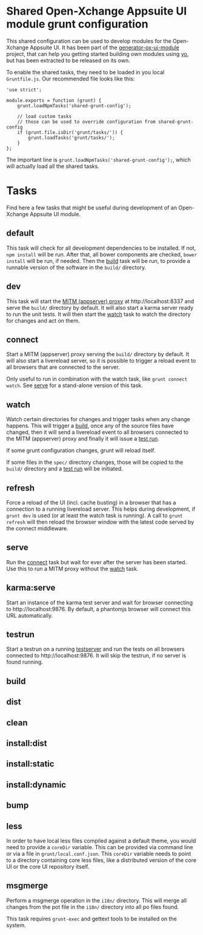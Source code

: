 # Shared Open-Xchange Appsuite UI module grunt configuration

This shared configuration can be used to develop modules for the Open-Xchange Appsuite UI.
It has been part of the [generator-ox-ui-module](https://github.com/Open-Xchange-Frontend/generator-ox-ui-module) project, that can
help you getting started building own modules using [yo](http://yeoman.io/), but has
been extracted to be released on its own.

To enable the shared tasks, they need to be loaded in you local `Gruntfile.js`. Our recommended file looks like this:

```
'use strict';

module.exports = function (grunt) {
    grunt.loadNpmTasks('shared-grunt-config');

    // load custom tasks
    // those can be used to override configuration from shared-grunt-config
    if (grunt.file.isDir('grunt/tasks/')) {
        grunt.loadTasks('grunt/tasks/');
    }
};
```

The important line is `grunt.loadNpmTasks('shared-grunt-config');`, which will actually load all the shared tasks.

# Tasks

Find here a few tasks that might be useful during development of an Open-Xchange Appsuite UI module.

## default

This task will check for all development dependencies to be installed. If not, `npm install` will be run.
After that, all bower components are checked, `bower install` will be run, if needed.
Then the [build](#build) task will be run, to provide a runnable version of the software in the `build/` directory.

## dev

This task will start the [MITM (appserver) proxy](#connect) at http://localhost:8337 and serve the `build/` directory by
default. It will also start a karma server ready to run the unit tests. It will then start the [watch](#watch)
task to watch the directory for changes and act on them.

## connect

Start a MITM (appserver) proxy serving the `build/` directory by default. It will also start a livereload server, so
it is possible to trigger a reload event to all browsers that are connected to the server.

Only useful to run in combination with the watch task, like `grunt connect watch`. See [serve](#serve) for a
stand-alone version of this task.

## watch

Watch certain directories for changes and trigger tasks when any change happens. This will trigger a [build](#build),
once any of the source files have changed, then it will send a livereload event to all browsers connected to the
MITM (appserver) proxy and finally it will issue a [test run](#testrun).

If some grunt configuration changes, grunt will reload itself.

If some files in the `spec/` directory changes, those will be copied to the `build/` directory and a [test run](#testrun)
will be initiated.

## refresh

Force a reload of the UI (incl. cache busting) in a browser that has a connection to a running livereload server.
This helps during development, if `grunt dev` is used (or at least the watch task is running). A call to
`grunt refresh` will then reload the browser window with the latest code served by the connect middleware.

## serve

Run the [connect](#connect) task but wait for ever after the server has been started. Use this to run a MITM proxy
without the [watch](#watch) task.

## karma:serve

Start an instance of the karma test server and wait for browser connecting to http://localhost:9876. By default,
a phantomjs browser will connect this URL automatically.

## testrun

Start a testrun on a running [testserver](#karma:serve) and run the tests on all browsers connected to
http://localhost:9876. It will skip the testrun, if no server is found running.

## build

## dist

## clean

## install:dist

## install:static

## install:dynamic

## bump

## less

In order to have local less files compiled against a default theme, you
would need to provide a `coreDir` variable. This can be provided via 
command line or via a file in `grunt/local.conf.json`. This `coreDir` 
variable needs to point to a directory containing core less files, like
a distributed version of the core UI or the core UI repository itself.

## msgmerge

Perform a msgmerge operation in the `i18n/` directory. This will merge all
changes from the pot file in the `i18n/` directory into all po files found.

This task requires `grunt-exec` and gettext tools to be installed on the system.

